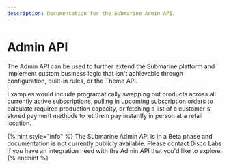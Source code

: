 ```yaml
---
description: Documentation for the Submarine Admin API.
---
```


# Admin API

The Admin API can be used to further extend the Submarine platform and implement custom business logic that isn't achievable through configuration, built-in rules, or the Theme API.

Examples would include programatically swapping out products across all currently active subscriptions, pulling in upcoming subscription orders to calculate required production capacity, or fetching a list of a customer's stored payment methods to let them pay instantly in person at a retail location.

{% hint style="info" %}
The Submarine Admin API is in a Beta phase and documentation is not currently publicly available. Please contact Disco Labs if you have an integration need with the Admin API that you'd like to explore.
{% endhint %}

